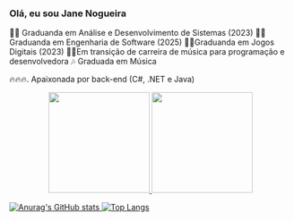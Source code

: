 ### Olá, eu sou Jane Nogueira
🧑‍🎓 Graduanda em Análise e Desenvolvimento de Sistemas (2023)
🧑‍🎓 Graduanda em Engenharia de Software (2025)
🧑‍🎓Graduanda em Jogos Digitais (2023)
🧑‍🎓Em transição de carreira de música para programação e desenvolvedora
🎶 Graduada em Música

🔥🔥🔥. Apaixonada por back-end (C#, .NET e Java)

<div align="center">
  <a href="https://github.com/JaneNogueira">
    <img height="180em" src="https://github-readme-stats.vercel.app/api?username=JaneNogueira&show_icons=true&theme=tokyonight&include_all_commits=true&count_private=true"/>
  <img height="180em" src="https://github-readme-stats.vercel.app/api/top-langs/?username=JaneNogueira&layout=compact&langs_count=7&theme=tokyonight"/>
</div>

![Anurag's GitHub stats](https://github-readme-stats.vercel.app/api?username=JaneNogueira&show_icons=true&theme=tokyonight)
[![Top Langs](https://github-readme-stats.vercel.app/api/top-langs/?username=JaneNogueira&layout=compact&theme=tokyonight)](https://github.com/JaneNogueira/github-readme-stats)






<!---
JaneNogueira/JaneNogueira is a ✨ special ✨ repository because its `README.md` (this file) appears on your GitHub profile.
You can click the Preview link to take a look at your changes.
--->

